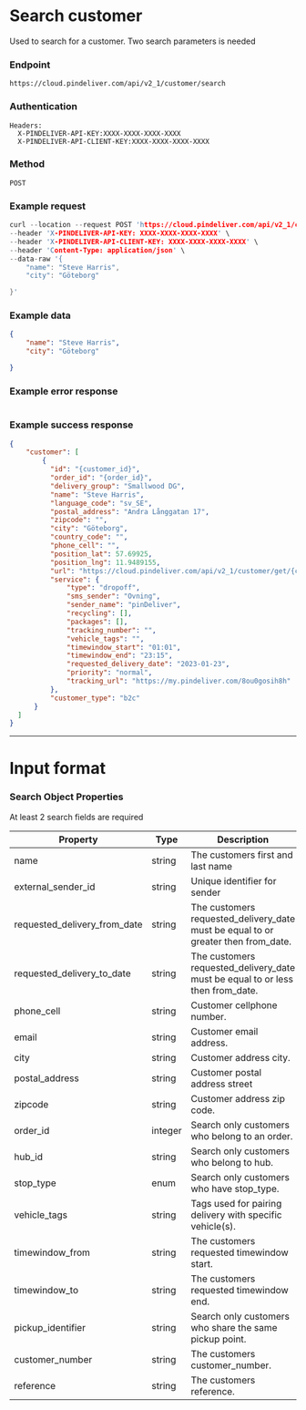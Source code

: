 # Search customer

Used to search for a customer. Two search parameters is needed

### Endpoint
```
https://cloud.pindeliver.com/api/v2_1/customer/search
```

### Authentication
```
Headers:
  X-PINDELIVER-API-KEY:XXXX-XXXX-XXXX-XXXX
  X-PINDELIVER-API-CLIENT-KEY:XXXX-XXXX-XXXX-XXXX
```

### Method
```
POST
```

### Example request
```C
curl --location --request POST 'https://cloud.pindeliver.com/api/v2_1/customer/search' \
--header 'X-PINDELIVER-API-KEY: XXXX-XXXX-XXXX-XXXX' \
--header 'X-PINDELIVER-API-CLIENT-KEY: XXXX-XXXX-XXXX-XXXX' \
--header 'Content-Type: application/json' \
--data-raw '{
    "name": "Steve Harris",
    "city": "Göteborg"

}'
```

### Example data
```JSON
{
    "name": "Steve Harris",
    "city": "Göteborg"

}
```

### Example error response
```JSON

```

### Example success response
```JSON
{
    "customer": [
        {
          "id": "{customer_id}",
          "order_id": "{order_id}",
          "delivery_group": "Smallwood DG",
          "name": "Steve Harris",
          "language_code": "sv_SE",
          "postal_address": "Andra Långgatan 17",
          "zipcode": "",
          "city": "Göteborg",
          "country_code": "",
          "phone_cell": "",
          "position_lat": 57.69925,
          "position_lng": 11.9489155,
          "url": "https://cloud.pindeliver.com/api/v2_1/customer/get/{customer_id}",
          "service": {
              "type": "dropoff",
              "sms_sender": "Ovning",
              "sender_name": "pinDeliver",
              "recycling": [],
              "packages": [],
              "tracking_number": "",
              "vehicle_tags": "",
              "timewindow_start": "01:01",
              "timewindow_end": "23:15",
              "requested_delivery_date": "2023-01-23",
              "priority": "normal",
              "tracking_url": "https://my.pindeliver.com/8ou0gosih8h"
          },
          "customer_type": "b2c"
      }
  ]
}
```

---

# Input format

### Search Object Properties

At least 2 search fields are required

|Property              |Type     |Description          |Example      |Default|
|----------------------|---------|---------------------|-------------|-------|
|name|string|The customers first and last name|John Doe|NULL|
|external_sender_id|string|Unique identifier for sender|pinDeliver|NULL|
|requested_delivery_from_date|string|The customers requested_delivery_date must be equal to or greater then from_date.|YYYY-mm-dd|NULL|
|requested_delivery_to_date|string|The customers requested_delivery_date must be equal to or less then from_date.|YYYY-mm-dd|NULL|
|phone_cell|string|Customer cellphone number.|0701-12 34 56|NULL|
|email|string|Customer email address.|name@example.com|NULL|
|city|string|Customer address city.|Göteborg|NULL|
|postal_address|string|Customer postal address street|Nils Ericsonsplatsen 3|NULL|
|zipcode|string|Customer address zip code.|41103|NULL|
|order_id|integer|Search only customers who belong to an order.|1337|NULL|
|hub_id|string|Search only customers who belong to hub.|1 or a101 or ABC-123|NULL|
|stop_type|enum|Search only customers who have stop_type.|dropoff or pickup or collect|NULL|
|vehicle_tags|string|Tags used for pairing delivery with specific vehicle(s).|NULL|
|timewindow_from|string|The customers requested timewindow start.|HH:ii|NULL|
|timewindow_to|string|The customers requested timewindow end.|HH:ii|NULL|
|pickup_identifier|string|Search only customers who share the same pickup point.|ABC-123|NULL|
|customer_number|string|The customers customer_number.|123abc|NULL|
|reference|string|The customers reference.|abc123|NULL|
